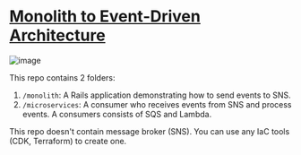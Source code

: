 # [Monolith to Event-Driven Architecture](https://richardchou89.github.io/monolith-to-event-driven-architecture/)

![image](https://github.com/user-attachments/assets/b58d7a8b-d99d-44fd-af45-c4f14ade978d)

This repo contains 2 folders:

1. `/monolith`: A Rails application demonstrating how to send events to SNS.
2. `/microservices`: A consumer who receives events from SNS and process events. A consumers consists of SQS and Lambda.

This repo doesn't contain message broker (SNS). You can use any IaC tools (CDK, Terraform) to create one.
